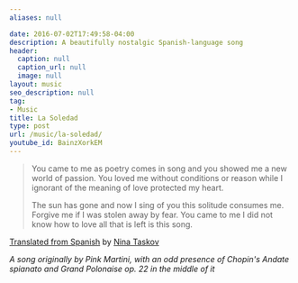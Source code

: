 ```yaml
---
aliases: null

date: 2016-07-02T17:49:58-04:00
description: A beautifully nostalgic Spanish-language song
header:
  caption: null
  caption_url: null
  image: null
layout: music
seo_description: null
tag:
- Music
title: La Soledad
type: post
url: /music/la-soledad/
youtube_id: BainzXorkEM
---
```


> You came to me as poetry comes in song
> and you showed me a new world of passion.
> You loved me without conditions or reason
> while I ignorant of the meaning of love protected my heart.
>
> The sun has gone and now I sing of you
> this solitude consumes me.
> Forgive me if I was stolen away by fear.
> You came to me I did not know how to love
> all that is left is this song.

[Translated from Spanish](http://lyricstranslate.com/en/la-soledad-la-soledad.html-0) by [Nina Taskov](http://lyricstranslate.com/en/translator/siniminit)

*A song originally by Pink Martini, with an odd presence of Chopin's Andate spianato and Grand Polonaise op. 22 in the middle of it*
